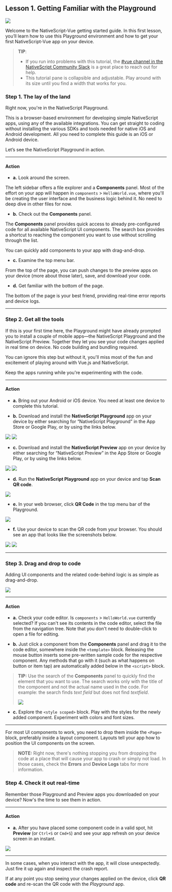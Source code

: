 ## Lesson 1. Getting Familiar with the Playground

![](images/nativescript-logo.png)

Welcome to the NativeScript-Vue getting started guide. In this first lesson, you’ll learn how to use this Playground environment and how to get your first NativeScript-Vue app on your device.

> **TIP**:
> * If you run into problems with this tutorial, the [#vue channel in the NativeScript Community Slack](https://developer.telerik.com/wp-login.php?action=slack-invitation) is a great place to reach out for help.
> * This tutorial pane is collapsible and adjustable. Play around with its size until you find a width that works for you.

### Step 1. The lay of the land

Right now, you're in the NativeScript Playground.

This is a browser-based environment for developing simple NativeScript apps, using any of the available integrations. You can get straight to coding without installing the various SDKs and tools needed for native iOS and Android development. All you need to complete this guide is an iOS or Android device.

Let’s see the NativeScript Playground in action.

<hr data-action="start" />

#### Action

* **а.** Look around the screen.

The left sidebar offers a file explorer and a **Components** panel. Most of the effort on your app will happen in `components` > `HelloWorld.vue`, where you'll be creating the user interface and the business logic behind it. No need to deep dive in other files for now.

* **b.** Check out the **Components** panel.

The **Components** panel provides quick access to already pre-configured code for all available NativeScript UI components. The search box provides a shortcut to reaching the component you want to use without scrolling through the list.

You can quickly add components to your app with drag-and-drop.

* **c.** Examine the top menu bar.

From the top of the page, you can push changes to the preview apps on your device (more about those later), save, and download your code.

* **d.** Get familiar with the bottom of the page.

The bottom of the page is your best friend, providing real-time error reports and device logs.

<hr data-action="end" />

### Step 2. Get all the tools

If this is your first time here, the Playground might have already prompted you to install a couple of mobile apps&mdash;the NativeScript Playground and the NativeScript Preview. Together they let you see your code changes applied in real time on device. No code building and bundling required.

You can ignore this step but without it, you'll miss most of the fun and excitement of playing around with Vue.js and NativeScript.

Keep the apps running while you're experimenting with the code.

<hr data-action="start" />

#### Action

* **a.** Bring out your Android or iOS device. You need at least one device to complete this tutorial.

* **b.** Download and install the **NativeScript Playground** app on your device by either searching for “NativeScript Playground” in the App Store or Google Play, or by using the links below.

[![](images/app-store.png)](https://itunes.apple.com/us/app/nativescript-playground/id1263543946?mt=8&ls=1)
[![](images/google-play.png)](https://play.google.com/store/apps/details?id=org.nativescript.play)

* **c.** Download and install the **NativeScript Preview** app on your device by either searching for “NativeScript Preview” in the App Store or Google Play, or by using the links below.

[![](images/app-store.png)](https://itunes.apple.com/us/app/nativescript-preview/id1264484702?mt=8)
[![](images/google-play.png)](https://play.google.com/store/apps/details?id=org.nativescript.preview)

* **d.** Run the **NativeScript Playground** app on your device and tap **Scan QR code**.

![](images/scan-qr-code.png)

* **e.** In your web browser, click **QR Code** in the top menu bar of the Playground.

![](images/generate-qr-code.png)

* **f.** Use your device to scan the QR code from your browser. You should see an app that looks like the screenshots below.

![](images/ios-1.png)
![](images/android-1.png)

<hr data-action="end" />

### Step 3. Drag and drop to code

Adding UI components and the related code-behind logic is as simple as drag-and-drop.

![](/screenshots/ns-playground/playground-drag-and-drop.gif)

<hr data-action="start" />

#### Action

* **a.** Check your code editor. Is `components` > `HelloWorld.vue` currently selected? If you can't see its contents in the code editor, select the file from the navigation tree. Note that you don't need to double-click to open a file for editing.

* **b.** Just click a component from the **Components** panel and drag it to the code editor, somewhere inside the `<template>` block. Releasing the mouse button inserts some pre-written sample code for the respective component. Any methods that go with it (such as what happens on button or item tap) are automatically added below in the `<script>` block. 

> **TIP:** Use the search of the **Components** panel to quickly find the element that you want to use. The search works only with the title of the component and not the actual name used in the code. For example: the search finds *text field* but does not find *textfield*.
>
> ![](images/playground-component-search.gif)

* **c.** Explore the `<style scoped>` block. Play with the styles for the newly added component. Experiment with colors and font sizes.

<hr data-action="end" />

For most UI components to work, you need to drop them inside the `<Page>` block, preferably inside a layout component. Layouts tell your app how to position the UI components on the screen.

> **NOTE:** Right now, there's nothing stopping you from dropping the code at a place that will cause your app to crash or simply not load. In those cases, check the **Errors** and **Device Logs** tabs for more information.

### Step 4. Check it out real-time

Remember those Playground and Preview apps you downloaded on your device? Now's the time to see them in action.

<hr data-action="start" />

#### Action

* **a.** After you have placed some component code in a valid spot, hit **Preview** (or `Ctrl+S` or `Cmd+S`) and see your app refresh on your device screen in an instant.

![](/screenshots/ns-playground/playground-preview.gif)

<hr data-action="end" />

In some cases, when you interact with the app, it will close unexpectedly. Just fire it up again and inspect the crash report. 

If at any point you stop seeing your changes applied on the device, click **QR code** and re-scan the QR code with the *Playground* app.